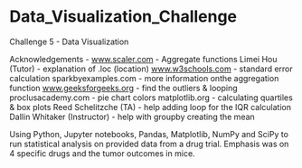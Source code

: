 # Data_Visualization_Challenge
Challenge 5 - Data Visualization

Acknowledgements -
    www.scaler.com - Aggregate functions
    Limei Hou (Tutor) - explanation of .loc (location)
    www.w3schools.com - standard error calculation
    sparkbyexamples.com - more information onthe aggregation function
    www.geeksforgeeks.org - find the outliers & looping
    proclusacademy.com - pie chart colors
    matplotlib.org - calculating quartiles & box plots
    Reed Schelitzche (TA) - help adding loop for the IQR calculation
    Dallin Whitaker (Instructor) - help with groupby creating the mean 

Using Python, Jupyter notebooks, Pandas, Matplotlib, NumPy and SciPy to run statistical analysis on provided data from a drug trial.  Emphasis was on 4 specific drugs and the tumor outcomes in mice.  

